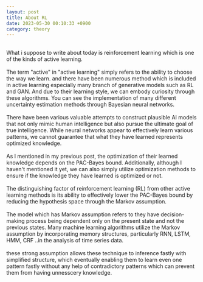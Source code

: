 ```yaml
---
layout: post
title: About RL
date: 2023-05-30 00:10:33 +0900
category: theory
---
```

<br/>
What i suppose to write about today is reinforcement learning which is one of the kinds of active learning. 
<br/>
<br/>
The term "active" in "active learning" simply refers to the ability to choose the way we learn. and there have been numerous method which is included in active learning especially many branch of generative models such as RL and GAN. And due to their learning style, we can embody curiosity through these algorithms. You can see the implementation of many different uncertainty estimation methods through Bayesian neural networks.
<br/>
<br/>
There have been various valuable attempts to construct plausible AI models that not only mimic human intelligence but also pursue the ultimate goal of true intelligence. While neural networks appear to effectively learn various patterns, we cannot guarantee that what they have learned represents optimized knowledge.
<br/>
<br/>
As I mentioned in my previous post, the optimization of their learned knowledge depends on the PAC-Bayes bound. 
Additionally, although I haven't mentioned it yet, we can also simply utilize optimization methods to ensure if the knowledge they have learned is optimized or not.
<br/>
<br/>
The distinguishing factor of reinforcement learning (RL) from other active learning methods is its ability to effectively lower the PAC-Bayes bound by reducing the hypothesis space through the Markov assumption.
<br/>
<br/>
The model which has Markov assumption refers to they have decision-making process being dependent only on the present state and not the previous states. Many machine learning algorithms utilize the Markov assumption by incorporating memory structures, particularly RNN, LSTM, HMM, CRF ..in the analysis of time series data.
<br/>
<br/>
these strong assumption allows these technique to inference fastly with simplified structure, which eventually enabling them to learn even one pattern fastly without any help of contradictory patterns which can prevent them from having unnesscery knowledge.